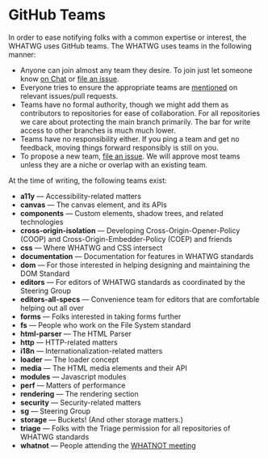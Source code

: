 # GitHub Teams

In order to ease notifying folks with a common expertise or interest, the WHATWG uses GitHub teams. The WHATWG uses teams in the following manner:

* Anyone can join almost any team they desire. To join just let someone know [on Chat](https://whatwg.org/chat) or [file an issue](https://github.com/whatwg/meta/issues/new).
* Everyone tries to ensure the appropriate teams are [mentioned](https://github.com/blog/1121-introducing-team-mentions) on relevant issues/pull requests.
* Teams have no formal authority, though we might add them as contributors to repositories for ease of collaboration. For all repositories we care about protecting the main branch primarily. The bar for write access to other branches is much much lower.
* Teams have no responsibility either. If you ping a team and get no feedback, moving things forward responsibly is still on you.
* To propose a new team, [file an issue](https://github.com/whatwg/meta/issues/new). We will approve most teams unless they are a niche or overlap with an existing team.

At the time of writing, the following teams exist:

- **a11y** — Accessibility-related matters
- **canvas** — The canvas element, and its APIs
- **components** — Custom elements, shadow trees, and related technologies
- **cross-origin-isolation** — Developing Cross-Origin-Opener-Policy (COOP) and Cross-Origin-Embedder-Policy (COEP) and friends
- **css** — Where WHATWG and CSS intersect
- **documentation** — Documentation for features in WHATWG standards
- **dom** — For those interested in helping designing and maintaining the DOM Standard
- **editors** — For editors of WHATWG standards as coordinated by the Steering Group
- **editors-all-specs** — Convenience team for editors that are comfortable helping out all over
- **forms** — Folks interested in taking forms further
- **fs** — People who work on the File System standard
- **html-parser** — The HTML Parser
- **http** — HTTP-related matters
- **i18n** — Internationalization-related matters
- **loader** — The loader concept
- **media** — The HTML media elements and their API
- **modules** — Javascript modules
- **perf** — Matters of performance
- **rendering** — The rendering section
- **security** — Security-related matters
- **sg** — Steering Group
- **storage** — Buckets! (And other storage matters.)
- **triage** — Folks with the Triage permission for all repositories of WHATWG standards
- **whatnot** — People attending the [WHATNOT meeting](https://github.com/whatwg/html/issues?q=is%3Aopen+%22Upcoming+WHATNOT%22)
